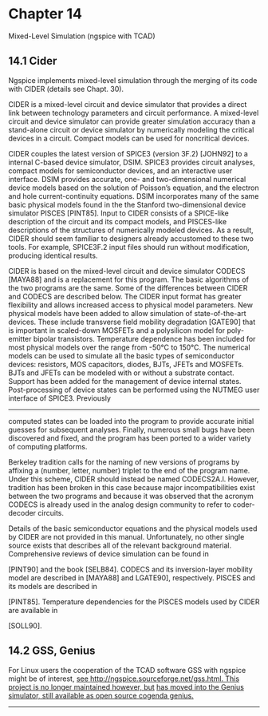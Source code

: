 # Chapter 14

 Mixed-Level Simulation (ngspice with TCAD)

## 14.1 Cider

Ngspice implements mixed-level simulation through the merging of its code with CIDER (details see Chapt. 30).

CIDER is a mixed-level circuit and device simulator that provides a direct link between technology parameters and circuit performance. A mixed-level circuit and device simulator can provide greater simulation accuracy than a stand-alone circuit or device simulator by numerically
modeling the critical devices in a circuit. Compact models can be used for noncritical devices.

CIDER couples the latest version of SPICE3 (version 3F.2) [JOHN92] to a internal C-based
device simulator, DSIM. SPICE3 provides circuit analyses, compact models for semiconductor
devices, and an interactive user interface. DSIM provides accurate, one- and two-dimensional
numerical device models based on the solution of Poisson’s equation, and the electron and
hole current-continuity equations. DSIM incorporates many of the same basic physical models
found in the the Stanford two-dimensional device simulator PISCES [PINT85]. Input to CIDER
consists of a SPICE-like description of the circuit and its compact models, and PISCES-like
descriptions of the structures of numerically modeled devices. As a result, CIDER should seem
familiar to designers already accustomed to these two tools. For example, SPICE3F.2 input files
should run without modification, producing identical results.

CIDER is based on the mixed-level circuit and device simulator CODECS [MAYA88] and is a
replacement for this program. The basic algorithms of the two programs are the same. Some of
the differences between CIDER and CODECS are described below. The CIDER input format
has greater flexibility and allows increased access to physical model parameters. New physical
models have been added to allow simulation of state-of-the-art devices. These include transverse field mobility degradation [GATE90] that is important in scaled-down MOSFETs and a
polysilicon model for poly-emitter bipolar transistors. Temperature dependence has been included for most physical models over the range from -50°C to 150°C. The numerical models can
be used to simulate all the basic types of semiconductor devices: resistors, MOS capacitors, diodes, BJTs, JFETs and MOSFETs. BJTs and JFETs can be modeled with or without a substrate
contact. Support has been added for the management of device internal states. Post-processing
of device states can be performed using the NUTMEG user interface of SPICE3. Previously


-----

computed states can be loaded into the program to provide accurate initial guesses for subsequent analyses. Finally, numerous small bugs have been discovered and fixed, and the program
has been ported to a wider variety of computing platforms.

Berkeley tradition calls for the naming of new versions of programs by affixing a (number,
letter, number) triplet to the end of the program name. Under this scheme, CIDER should
instead be named CODECS2A.l. However, tradition has been broken in this case because major
incompatibilities exist between the two programs and because it was observed that the acronym
CODECS is already used in the analog design community to refer to coder-decoder circuits.

Details of the basic semiconductor equations and the physical models used by CIDER are not
provided in this manual. Unfortunately, no other single source exists that describes all of the
relevant background material. Comprehensive reviews of device simulation can be found in

[PINT90] and the book [SELB84]. CODECS and its inversion-layer mobility model are described in [MAYA88] and LGATE90], respectively. PISCES and its models are described in

[PINT85]. Temperature dependencies for the PISCES models used by CIDER are available in

[SOLL90].

## 14.2 GSS, Genius

For Linux users the cooperation of the TCAD software GSS with ngspice might be of interest,
[see http://ngspice.sourceforge.net/gss.html. This project is no longer maintained however, but](http://ngspice.sourceforge.net/gss.html)
[has moved into the Genius simulator, still available as open source cogenda genius.](http://www.cogenda.com/article/download)


-----

